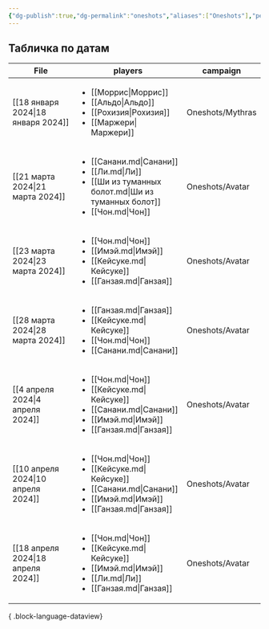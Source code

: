 ```yaml
---
{"dg-publish":true,"dg-permalink":"oneshots","aliases":["Oneshots"],"permalink":"/oneshots/","dgPassFrontmatter":true}
---
```


## Табличка по датам
| File                                  | players                                                                                                                                                      | campaign         |
| ------------------------------------- | ------------------------------------------------------------------------------------------------------------------------------------------------------------ | ---------------- |
| [[18 января 2024\|18 января 2024]] | <ul><li>[[Моррис\\|Моррис]]</li><li>[[Альдо\\|Альдо]]</li><li>[[Рохизия\\|Рохизия]]</li><li>[[Маржери\\|Маржери]]</li></ul>                                  | Oneshots/Mythras |
| [[21 марта 2024\|21 марта 2024]]   | <ul><li>[[Санани.md\\|Санани]]</li><li>[[Ли.md\\|Ли]]</li><li>[[Ши из туманных болот.md\\|Ши из туманных болот]]</li><li>[[Чон.md\\|Чон]]</li></ul>          | Oneshots/Avatar  |
| [[23 марта 2024\|23 марта 2024]]   | <ul><li>[[Чон.md\\|Чон]]</li><li>[[Имэй.md\\|Имэй]]</li><li>[[Кейсуке.md\\|Кейсуке]]</li><li>[[Ганзая.md\\|Ганзая]]</li></ul>                                | Oneshots/Avatar  |
| [[28 марта 2024\|28 марта 2024]]   | <ul><li>[[Ганзая.md\\|Ганзая]]</li><li>[[Кейсуке.md\\|Кейсуке]]</li><li>[[Чон.md\\|Чон]]</li><li>[[Санани.md\\|Санани]]</li></ul>                            | Oneshots/Avatar  |
| [[4 апреля 2024\|4 апреля 2024]]   | <ul><li>[[Чон.md\\|Чон]]</li><li>[[Кейсуке.md\\|Кейсуке]]</li><li>[[Санани.md\\|Санани]]</li><li>[[Имэй.md\\|Имэй]]</li><li>[[Ганзая.md\\|Ганзая]]</li></ul> | Oneshots/Avatar  |
| [[10 апреля 2024\|10 апреля 2024]] | <ul><li>[[Чон.md\\|Чон]]</li><li>[[Кейсуке.md\\|Кейсуке]]</li><li>[[Санани.md\\|Санани]]</li><li>[[Имэй.md\\|Имэй]]</li><li>[[Ганзая.md\\|Ганзая]]</li></ul> | Oneshots/Avatar  |
| [[18 апреля 2024\|18 апреля 2024]] | <ul><li>[[Чон.md\\|Чон]]</li><li>[[Кейсуке.md\\|Кейсуке]]</li><li>[[Имэй.md\\|Имэй]]</li><li>[[Ли.md\\|Ли]]</li><li>[[Ганзая.md\\|Ганзая]]</li></ul>         | Oneshots/Avatar  |

{ .block-language-dataview}
  